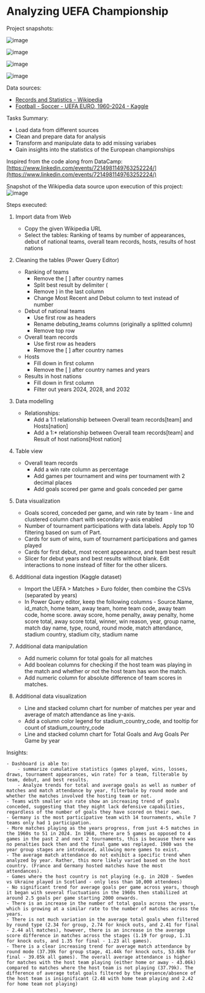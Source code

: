 # Analyzing UEFA Championship

Project snapshots:

![image](https://github.com/20100215/Analyzing_Football_Matches/assets/84717650/f266eda9-1fce-4f52-b285-65e0ad07204d)

![image](https://github.com/20100215/Analyzing_Football_Matches/assets/84717650/2ecd64ac-e665-4ac9-bc65-9fdbeabef8e0)

![image](https://github.com/20100215/Analyzing_Football_Matches/assets/84717650/44c01605-43e1-406b-9bbd-28a550810a9c)

![image](https://github.com/20100215/Analyzing_Football_Matches/assets/84717650/6d55cded-a38f-4d44-81c0-53ce6b417140)

Data sources:

- [Records and Statistics - Wikipedia](https://en.wikipedia.org/wiki/UEFA_European_Championship_records_and_statistics)
- [Football - Soccer - UEFA EURO, 1960-2024 - Kaggle](https://www.kaggle.com/datasets/piterfm/football-soccer-uefa-euro-1960-2024)

Tasks Summary:

- Load data from different sources
- Clean and prepare data for analysis
- Transform and manipulate data to add missing variabes
- Gain insights into the statistics of the European championships

Inspired from the code along from DataCamp: [https://www.linkedin.com/events/7214981149763252224/](https://www.linkedin.com/events/7214981149763252224/)

Snapshot of the Wikipedia data source upon execution of this project:
![image](https://github.com/20100215/Analyzing_Football_Matches/assets/84717650/3c55bf4a-a018-4206-a511-ff1bfce216ac)


Steps executed:

1. Import data from Web
    - Copy the given Wikipedia URL
    - Select the tables: Ranking of teams by number of appearances, debut of national teams, overall team records, hosts, results of host nations
2. Cleaning the tables (Power Query Editor)
    - Ranking of teams
        - Remove the [ ] after country names
        - Split best result by delimiter (
        - Remove ) in the last column
        - Change Most Recent and Debut column to text instead of number
    - Debut of national teams
        - Use first row as headers
        - Rename debuting_teams columns (originally a splitted column)
        - Remove top row
    - Overall team records
        - Use first row as headers
        - Remove the [ ] after country names
    - Hosts
        - Fill down in first column
        - Remove the [ ] after country names and years
    - Results in host nations
        - Fill down in first column
        - Filter out years 2024, 2028, and 2032
3. Data modelling
    - Relationships:
        - Add a 1:1 relationship between Overall team records[team] and Hosts[nation]
        - Add a 1:* relationship between Overall team records[team] and Result of host nations[Host nation]
4. Table view
    - Overall team records
        - Add a win rate column as percentage
        - Add games per tournament and wins per tournament with 2 decimal places
        - Add goals scored per game and goals conceded per game
5. Data visualization
    - Goals scored, conceded per game, and win rate by team - line and clustered column chart with secondary y-axis enabled
    - Number of tournament participations with data labels. Apply top 10 filtering based on sum of Part.
    - Cards for sum of wins, sum of tournament participations and games played
    - Cards for first debut, most recent appearance, and team best result
    - Slicer for debut years and best results without blank. Edit interactions to none instead of filter for the other slicers.

6. Additional data ingestion (Kaggle dataset)
    - Import the UEFA > Matches > Euro folder, then combine the CSVs (separated by years)
    - In Power Query editor, keep the following columns - Source.Name, id_match, home team, away team, home team code, away team code, home score. away score, home penalty, away penalty, home score total, away score total, winner, win reason, year, group name, match day name, type, round, round mode, match attendance, stadium country, stadium city, stadium name
7. Additional data manipulation
    - Add numeric column for total goals for all matches
    - Add boolean columns for checking if the host team was playing in the match and whether or not the host team has won the match.
    - Add numeric column for absolute difference of team scores in matches.
7. Additional data visualization
    - Line and stacked column chart for number of matches per year and average of match attendance as line y-axis.
    - Add a column color legend for stadium_country_code, and tooltip for count of stadium_country_code
    - Line and stacked column chart for Total Goals and Avg Goals Per Game by year

Insights:

    - Dashboard is able to:
        - summarize cumulative statistics (games played, wins, losses, draws, tournament appearances, win rate) for a team, filterable by team, debut, and best results.
        - Analyze trends for total and average goals as well as number of matches and match attendance by year, filterbale by round mode and whether the matches involved the hosting team or not.
    - Teams with smaller win rate show an increasing trend of goals conceded, suggesting that they might lack defensive capabilities, regardless of the number of goals they have scored on their own.
    - Germany is the most participative team with 14 tournaments, while 7 teams only had 1 participation.
    - More matches playing as the years progress, from just 4-5 matches in the 1960s to 51 in 2024. In 1968, there are 5 games as opposed to 4 games in the past 2 and next 2 tournaments, this is because there was no penalties back then and the final game was replayed. 1980 was the year group stages are introduced, allowing more games to exist.
    - The average match attendance do not exhibit a specific trend when analyzed by year. Rather, this more likely varied based on the host country. (France and Germany hosted matches have the most attendances).
    - Games where the host country is not playing (e.g. in 2020 - Sweden vs Ukraine played in Scotland - only less than 10,000 attendees)
    - No significant trend for average goals per game across years, though it began with several fluctuations in the 1960s then stabilized at around 2.5 goals per game starting 2000 onwards.
    - There is an increase in the number of total goals across the years, which is growing at a similar rate to the number of matches across the years.
    - There is not much variation in the average total goals when filtered by round type (2.34 for group, 2.74 for knock outs, and 2.41 for final - 2.44 all matches), however, there is an increase in the average score difference in matches across the stages (1.19 for group, 1.31 for knock outs, and 1.35 for final - 1.23 all games).
    - There is a clear increasing trend for average match attendance by round mode (37.39k for group stage, 41.44k for knock outs, 53.68k for final - 39.05k all games). The overall average attendance is higher for matches with the host team playing (either home or away - 43.06k) compared to matches where the host team is not playing (37.79k). The difference of average total goals filtered by the presence/absence of the host team is insignificant (2.48 with home team playing and 2.42 for home team not playing)

        
